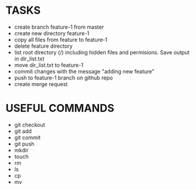 # TASKS

- create branch feature-1 from master
- create new directory feature-1
- copy all files from feature to feature-1
- delete feature directory
- list root directory (/) including hidden files and permisions. Save output in dir_list.txt
- move dir_list.txt to feature-1
- commit changes with the message "adding new feature"
- push to feature-1 branch on github repo
- create merge request

# USEFUL COMMANDS

- git checkout
- git add
- git commit
- git push
- mkdir
- touch
- rm
- ls
- cp
- mv
